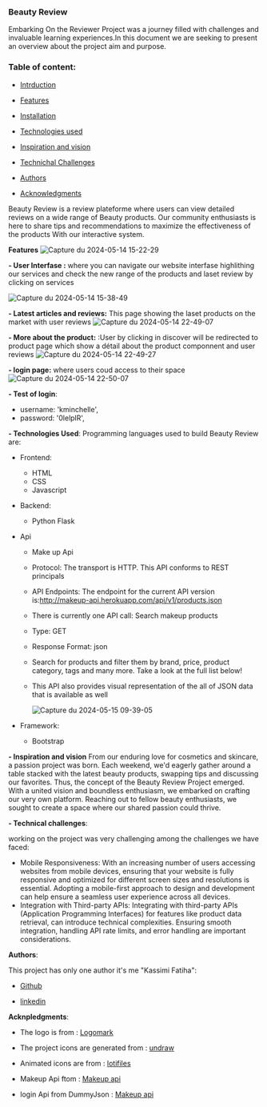 ### Beauty Review

Embarking On the Reviewer Project was a journey filled with challenges and invaluable learning experiences.In this document we are seeking to present an overview about the project aim and purpose.
### Table of content:
- [Intrduction](url)

- [Features](url)

- [Installation](url)

- [Technologies used](url)

- [Inspiration and vision](url)
  
- [Technichal Challenges](url)
  
- [Authors](url)
  
- [Acknowledgments](url)

Beauty Review is a review plateforme  where users can  view detailed reviews on a wide range of Beauty products.  Our community enthusiasts is here to share tips and recommendations to maximize the effectiveness of the products With our interactive system.

**Features**
![Capture du 2024-05-14 15-22-29](https://github.com/Tihaelka/Beauty-Review/assets/133141813/8b4e2dbe-eb8d-4e20-a078-37ff654dce88)

**- User Interfase :** where you can navigate our website interfase highlithing our services and  check  the new range of the products and laset review by clicking on services 
 
![Capture du 2024-05-14 15-38-49](https://github.com/Tihaelka/Beauty-Review/assets/133141813/2484e3fd-06e8-4920-8328-bda13a0c877d)

**- Latest articles and reviews:** This page showing the laset products on the market with  user reviews
![Capture du 2024-05-14 22-49-07](https://github.com/Tihaelka/Beauty-Review/assets/133141813/94c38750-100b-42fc-9344-58f9b905a6e1)

**- More about the product:** :User by clicking in discover will be redirected to product page which show a détail about the product componnent and user reviews
![Capture du 2024-05-14 22-49-27](https://github.com/Tihaelka/Beauty-Review/assets/133141813/3e49d175-3169-46fb-acdf-a95a69b33ca2)

 **- login page:** where users coud access to their space
![Capture du 2024-05-14 22-50-07](https://github.com/Tihaelka/Beauty-Review/assets/133141813/294c94d2-586e-44de-aeae-c585c1b252f7)


**- Test of login**:
- username: 'kminchelle',
- password: '0lelplR',

**- Technologies Used**:
Programming languages used to build Beauty Review are:
- Frontend:
     - HTML
     - CSS
     - Javascript
- Backend:
     - Python Flask
- Api
     - Make up Api
     - Protocol: The transport is HTTP. This API conforms to REST principals
     - API Endpoints: The endpoint for the current API version is:http://makeup-api.herokuapp.com/api/v1/products.json
     - There is currently one API call: Search makeup products
     - Type: GET
     - Response Format: json
     - Search for products and filter them by brand, price, product category, tags and many more. Take a look at the full list below!
     - This API also provides visual representation of the all of JSON data that is available as well
       
       ![Capture du 2024-05-15 09-39-05](https://github.com/Tihaelka/Beauty-Review/assets/133141813/2dc21368-fd16-4771-8987-34955fc32497)

- Framework:
    - Bootstrap
 
**- Inspiration and vision**
From our enduring love for cosmetics and skincare, a passion project was born. Each weekend, we'd eagerly gather around a table stacked with the latest beauty products, swapping tips and discussing our favorites.
Thus, the concept of the Beauty Review Project emerged. With a united vision and boundless
enthusiasm, we embarked on crafting our very own platform. Reaching out to fellow beauty enthusiasts, we sought to create a space where our shared passion could thrive.

**- Technical challenges**:

working on the project was very challenging among the challenges we have faced:
- Mobile Responsiveness: With an increasing number of users accessing websites from mobile devices, ensuring that your website is fully responsive and optimized for different screen sizes and resolutions is essential. Adopting a mobile-first approach to design and development can help ensure a seamless user experience across all devices.
- Integration with Third-party APIs: Integrating with third-party APIs (Application Programming Interfaces) for features like product data retrieval, can introduce technical complexities. Ensuring smooth integration, handling API rate limits, and error handling
are important considerations.

**Authors**:

This project has only one author it's me "Kassimi Fatiha":

- [Github](https://github.com/)
  
- [linkedin](https://www.linkedin.com/feed/)


**Acknpledgments**:

-  The logo is from : [Logomark](https://logomakr.com/)

- The project icons are generated from : [undraw](https://undraw.co/ )

- Animated icons are from : [lotifiles](https://lottiefiles.com/)
- Makeup Api ftom : [Makeup api](https://makeup-api.herokuapp.com/)
- login Api from DummyJson : [Makeup api](https://dummyjson.com/)
